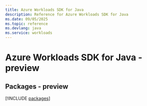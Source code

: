 ```yaml
---
title: Azure Workloads SDK for Java
description: Reference for Azure Workloads SDK for Java
ms.date: 09/05/2025
ms.topic: reference
ms.devlang: java
ms.service: workloads
---
```

# Azure Workloads SDK for Java - preview
## Packages - preview
[!INCLUDE [packages](workloads-index.md)]